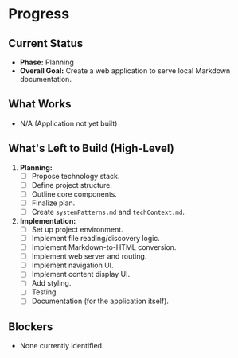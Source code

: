 # Progress

## Current Status

- **Phase:** Planning
- **Overall Goal:** Create a web application to serve local Markdown documentation.

## What Works

- N/A (Application not yet built)

## What's Left to Build (High-Level)

1.  **Planning:**
    -   [ ] Propose technology stack.
    -   [ ] Define project structure.
    -   [ ] Outline core components.
    -   [ ] Finalize plan.
    -   [ ] Create `systemPatterns.md` and `techContext.md`.
2.  **Implementation:**
    -   [ ] Set up project environment.
    -   [ ] Implement file reading/discovery logic.
    -   [ ] Implement Markdown-to-HTML conversion.
    -   [ ] Implement web server and routing.
    -   [ ] Implement navigation UI.
    -   [ ] Implement content display UI.
    -   [ ] Add styling.
    -   [ ] Testing.
    -   [ ] Documentation (for the application itself).

## Blockers

- None currently identified.